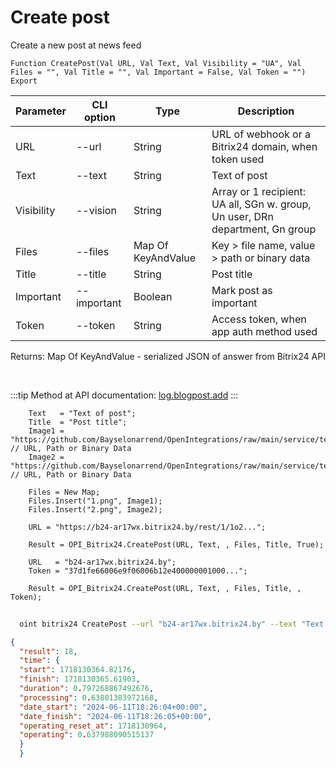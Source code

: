 ﻿---
sidebar_position: 1
---

# Create post
 Create a new post at news feed



`Function CreatePost(Val URL, Val Text, Val Visibility = "UA", Val Files = "", Val Title = "", Val Important = False, Val Token = "") Export`

  | Parameter | CLI option | Type | Description |
  |-|-|-|-|
  | URL | --url | String | URL of webhook or a Bitrix24 domain, when token used |
  | Text | --text | String | Text of post |
  | Visibility | --vision | String | Array or 1 recipient: UA all, SGn w. group, Un user, DRn department, Gn group |
  | Files | --files | Map Of KeyAndValue | Key > file name, value > path or binary data |
  | Title | --title | String | Post title |
  | Important | --important | Boolean | Mark post as important |
  | Token | --token | String | Access token, when app auth method used |

  
  Returns:  Map Of KeyAndValue - serialized JSON of answer from Bitrix24 API

<br/>

:::tip
Method at API documentation: [log.blogpost.add](https://dev.1c-bitrix.ru/rest_help/log/log_blogpost_add.php)
:::
<br/>


```bsl title="Code example"
    Text   = "Text of post";
    Title  = "Post title";
    Image1 = "https://github.com/Bayselonarrend/OpenIntegrations/raw/main/service/test_data/picture.jpg"; // URL, Path or Binary Data
    Image2 = "https://github.com/Bayselonarrend/OpenIntegrations/raw/main/service/test_data/picture2.jpg"; // URL, Path or Binary Data

    Files = New Map;
    Files.Insert("1.png", Image1);
    Files.Insert("2.png", Image2);

    URL = "https://b24-ar17wx.bitrix24.by/rest/1/1o2...";

    Result = OPI_Bitrix24.CreatePost(URL, Text, , Files, Title, True);

    URL   = "b24-ar17wx.bitrix24.by";
    Token = "37d1fe66006e9f06006b12e400000001000...";

    Result = OPI_Bitrix24.CreatePost(URL, Text, , Files, Title, , Token);
```



```sh title="CLI command example"
    
  oint bitrix24 CreatePost --url "b24-ar17wx.bitrix24.by" --text "Text of post" --vision %vision% --files %files% --title "Post title" --important %important% --token "fe3fa966006e9f06006b12e400000001000..."

```

```json title="Result"
{
  "result": 18,
  "time": {
  "start": 1718130364.82176,
  "finish": 1718130365.61903,
  "duration": 0.797268867492676,
  "processing": 0.63801383972168,
  "date_start": "2024-06-11T18:26:04+00:00",
  "date_finish": "2024-06-11T18:26:05+00:00",
  "operating_reset_at": 1718130964,
  "operating": 0.637988090515137
  }
  }
```
